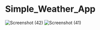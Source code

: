 # Simple_Weather_App
![Screenshot (42)](https://user-images.githubusercontent.com/95761721/227600828-aae45312-c737-4904-8283-fca7a9aff423.png)
![Screenshot (41)](https://user-images.githubusercontent.com/95761721/227600873-6aad54fa-911c-4306-a001-373a6d76197e.png)
